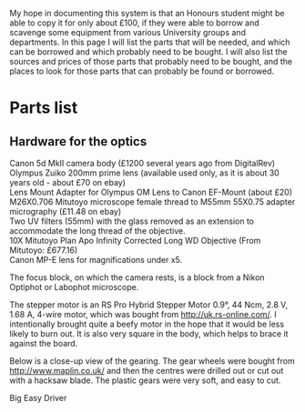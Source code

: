 
My hope in documenting this system is that an Honours student might be able to copy it for only about £100, if they were able to borrow and scavenge some equipment from various University groups and departments. In this page I will list the parts that will be needed, and which can be borrowed and which probably need to be bought. I will also list the sources and prices of those parts that probably need to be bought, and the places to look for those parts that can probably be found or borrowed. 


# Parts list

## Hardware for the optics

Canon 5d MkII camera body (£1200 several years ago from DigitalRev)<br>
Olympus Zuiko 200mm prime lens (available used only, as it is about 30 years old - about £70 on ebay)<br>
Lens Mount Adapter for Olympus OM Lens to Canon EF-Mount (about £20)<br>
M26X0.706 Mitutoyo microscope female thread to M55mm 55X0.75 adapter micrography (£11.48 on ebay)<br>
Two UV filters (55mm) with the glass removed as an extension to accommodate the long thread of the objective.<br>
10X Mitutoyo Plan Apo Infinity Corrected Long WD Objective (From Mitutoyo: £677.16)<br>
Canon MP-E lens for magnifications under x5.


The focus block, on which the camera rests, is a block from a Nikon Optiphot or Labophot microscope. 

The stepper motor is an RS Pro Hybrid Stepper Motor 0.9°, 44 Ncm, 2.8 V, 1.68 A, 4-wire motor, which was bought from http://uk.rs-online.com/. I intentionally brought quite a beefy motor in the hope that it would be less likely to burn out. It is also very square in the body, which helps to brace it against the board.

Below is a close-up view of the gearing. The gear wheels were bought from http://www.maplin.co.uk/ and then the centres were drilled out or cut out with a hacksaw blade. The plastic gears were very soft, and easy to cut.

Big Easy Driver



